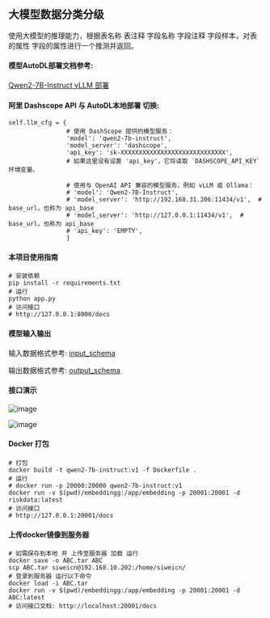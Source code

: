## 大模型数据分类分级

使用大模型的推理能力，根据表名称 表注释 字段名称 字段注释 字段样本，对表的属性 字段的属性进行一个推测并返回。

#### 模型AutoDL部署文档参考:

[Qwen2-7B-Instruct vLLM 部署](./docs/Qwen2-7B-Instruct%20vLLM%20部署调用.md)

#### 阿里 Dashscope API 与 AutoDL本地部署 切换:
```
self.llm_cfg = {
                # 使用 DashScope 提供的模型服务：
                'model': 'qwen2-7b-instruct',
                'model_server': 'dashscope',
                'api_key': 'sk-XXXXXXXXXXXXXXXXXXXXXXXXXXXXX',
                # 如果这里没有设置 'api_key'，它将读取 `DASHSCOPE_API_KEY` 环境变量。

                # 使用与 OpenAI API 兼容的模型服务，例如 vLLM 或 Ollama：
                # 'model': 'Qwen2-7B-Instruct',
                # 'model_server': 'http://192.168.31.206:11434/v1',  # base_url，也称为 api_base
                # 'model_server': 'http://127.0.0.1:11434/v1',  # base_url，也称为 api_base
                # 'api_key': 'EMPTY',
                }
```

#### 本项目使用指南

```
# 安装依赖
pip install -r requirements.txt
# 运行
python app.py
# 访问接口
# http://127.0.0.1:8000/docs
```

#### 模型输入输出

输入数据格式参考:  [input_schema](./assets/input_schema.json)

输出数据格式参考:  [output_schema](./assets/output_schema.json)


#### 接口演示

![image](./assets/input_example.png)

![image](./assets/output_example.png)


#### Docker 打包

```
# 打包
docker build -t qwen2-7b-instruct:v1 -f Dockerfile .
# 运行
# docker run -p 20000:20000 qwen2-7b-instruct:v1
docker run -v $(pwd)/embeddingg:/app/embedding -p 20001:20001 -d riskdata:latest
# 访问接口
# http://127.0.0.1:20001/docs
```

#### 上传docker镜像到服务器

```
# 如需保存到本地 并 上传至服务器 加载 运行
docker save -o ABC.tar ABC
scp ABC.tar siweicn@192.168.10.202:/home/siweicn/
# 登录到服务器 运行以下命令
docker load -i ABC.tar
docker run -v $(pwd)/embeddingg:/app/embedding -p 20001:20001 -d ABC:latest
# 访问接口文档: http://localhost:20001/docs
```
